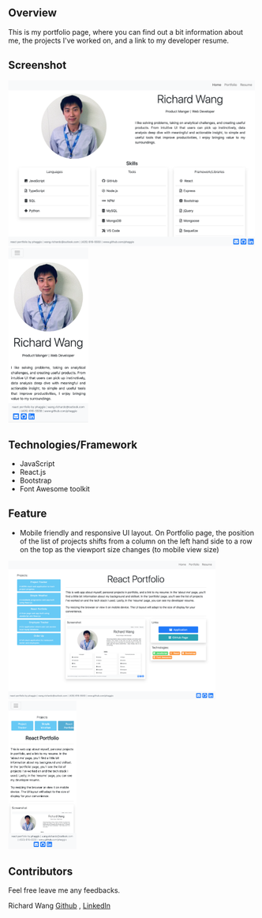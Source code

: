 ## Overview

This is my portfolio page, where you can find out a bit information about me, the projects I've worked on, and a link to my developer resume.


## Screenshot
<div>
<img style="margin-right: 10px" src="https://raw.githubusercontent.com/phaggio/react-portfolio/master/screenshot/react-portfolio-screenshot.png" width="500">
<img src="https://raw.githubusercontent.com/phaggio/react-portfolio/master/screenshot/react-portfolio-screenshot3.png" width="162">
</div>

## Technologies/Framework
* JavaScript
* React.js
* Bootstrap
* Font Awesome toolkit


## Feature
* Mobile friendly and responsive UI layout. On Portfolio page, the position of the list of projects shifts from a column on the left hand side to a row on the top as the viewport size changes (to mobile view size)

<div>
<img style="margin-right: 10px" src="https://raw.githubusercontent.com/phaggio/react-portfolio/master/screenshot/react-portfolio-screenshot2.png" width="420">
<img src="https://raw.githubusercontent.com/phaggio/react-portfolio/master/screenshot/react-portfolio-screenshot4.png" width="138">
</div>


## Contributors
Feel free leave me any feedbacks.

Richard Wang
[Github](https://github.com/phaggio) ,
[LinkedIn](https://www.linkedin.com/in/richard-c-wang/)